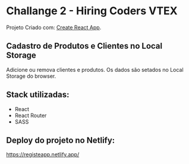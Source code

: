 # Challange 2 - Hiring Coders VTEX

Projeto Criado com: [Create React App](https://github.com/facebook/create-react-app).

## Cadastro de Produtos e Clientes no Local Storage

Adicione ou remova clientes e produtos. Os dados são setados no Local Storage do browser.

## Stack utilizadas:
- React
- React Router
- SASS

## Deploy do projeto no Netlify:
https://registeapp.netlify.app/